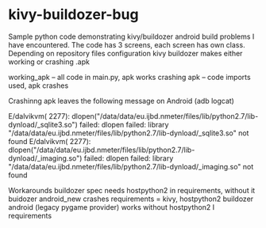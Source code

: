 # kivy-buildozer-bug
Sample python code demonstrating kivy/buildozer android build problems I have encountered. 
The code has 3 screens, each screen has own class. Depending on repository files configuration kivy buildozer makes either working or crashing .apk

working_apk – all code in main.py, apk works
crashing apk – code imports used, apk crashes

Crashinng apk leaves the following message on Android (adb logcat)

E/dalvikvm( 2277): dlopen("/data/data/eu.ijbd.nmeter/files/lib/python2.7/lib-dynload/_sqlite3.so") failed: dlopen failed: library "/data/data/eu.ijbd.nmeter/files/lib/python2.7/lib-dynload/_sqlite3.so" not found
E/dalvikvm( 2277): dlopen("/data/data/eu.ijbd.nmeter/files/lib/python2.7/lib-dynload/_imaging.so") failed: dlopen failed: library "/data/data/eu.ijbd.nmeter/files/lib/python2.7/lib-dynload/_imaging.so" not found
 
Workarounds
buildozer spec needs hostpython2 in requirements, without it buidozer android_new crashes
requirements = kivy, hostpython2
buildozer android (legacy pygame provider) works without hostpython2 I requirements

